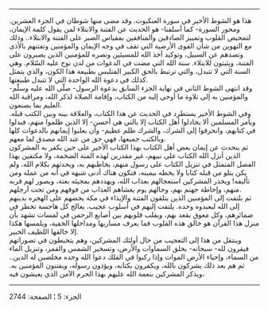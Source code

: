 ------------------------------------------------------------------------

هذا هو الشوط الأخير في سورة العنكبوت. وقد مضى منها شوطان في الجزء
العشرين. ومحور السورة- كما أسلفنا- هو الحديث عن الفتنة والابتلاء لمن
يقول كلمة الإيمان، لتمحيص القلوب وتمييز الصادقين والمنافقين بمقياس الصبر
على الفتنة والابتلاء.. وذلك مع التهوين من شأن القوى الأرضية التي تقف في
وجه الإيمان والمؤمنين وتفتنهم بالأذى وتصدهم عن السبيل، وتوكيد أخذ الله
للمسيئين ونصره للمؤمنين الذين يصبرون على الفتنة، ويثبتون للابتلاء. سنة
الله التي مضت في الدعوات من لدن نوح عليه السّلام. وهي السنة التي لا
تتبدل، والتي ترتبط بالحق الكبير المتلبس بطبيعة هذا الكون، والذي يتمثل
كذلك في دعوة الله الواحدة التي لا تتبدل طبيعتها.  
وقد انتهى الشوط الثاني في نهاية الجزء السابق بدعوة الرسول- صلّى الله عليه
وسلّم- والمؤمنين به إلى تلاوة ما أوحي إليه من الكتاب، وإقامة الصلاة لذكر
الله، ومراقبة الله العليم بما يصنعون.  
وفي الشوط الأخير يستطرد في الحديث عن هذا الكتاب، والعلاقة بينه وبين
الكتب قبله. ويأمر المسلمين ألا يجادلوا أهل الكتاب إلا بالتي هي أحسن- إلا
الذين ظلموا منهم، فبدلوا في كتابهم، وانحرفوا إلى الشرك، والشرك ظلم عظيم-
وأن يعلنوا إيمانهم بالدعوات كلها وبالكتب جميعها، فهي حق من عند الله مصدق
لما معهم.  
ثم يتحدث عن إيمان بعض أهل الكتاب بهذا الكتاب الأخير على حين يكفر به
المشركون الذين أنزل الله الكتاب على نبيهم، غير مقدرين لهذه المنة الضخمة،
ولا مكتفين بهذا الفضل المتمثل في تنزيل الكتاب على رسول منهم، يخاطبهم به،
ويحدثهم بكلام الله. ولم يكن يتلو من قبله كتابا ولا يخطه بيمينه، فتكون
هناك أدنى شبهة في أنه من عمله ومن تأليفه! ويحذر المشركين استعجالهم بعذاب
الله، ويهددهم بمجيئه بغتة، ويصور لهم قربه منهم، وإحاطة جهنم بهم، وحالهم
يوم يغشاهم العذاب من فوقهم ومن تحت أرجلهم.  
ثم يلتفت إلى المؤمنين الذين يتلقون الفتنة والإيذاء في مكة يحضهم على
الهجره بدينهم إلى الله ليعبدوه وحده. يلتفت إليهم في أسلوب عجيب، يعالج كل
هاجسة تخطر في ضمائرهم، وكل معوق يقعد بهم، ويقلب قلوبهم بين أصابع الرحمن
في لمسات تشهد بأن منزل هذا القرآن هو خالق هذه القلوب فما يعرف مساربها
ومداخلها الخفية، ويلمسها هكذا إلا خالقها اللطيف الخبير.  
وينتقل من هذا إلى التعجيب من حال أولئك المشركين، وهم يتخبطون في تصوراتهم
فيقرون لله- سبحانه- بخلق السماوات والأرض، وتسخير الشمس والقمر، وتنزيل
الماء من السماء، وإحياء الأرض الموات وإذا ركبوا في الفلك دعوا الله وحده
مخلصين له الدين.. ثم هم بعد ذلك يشركون بالله، ويكفرون بكتابه، ويؤذون
رسوله، ويفتنون المؤمنين به. ويذكر المشركين بنعمة الله عليهم بهذا الحرم
الآمن الذي يعيشون فيه،

------------------------------------------------------------------------

الجزء: 5 ¦ الصفحة: 2744
